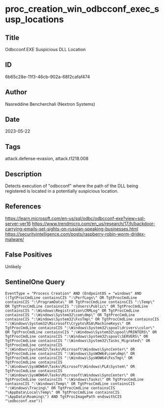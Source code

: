 # proc_creation_win_odbcconf_exec_susp_locations

## Title
Odbcconf.EXE Suspicious DLL Location

## ID
6b65c28e-11f3-46cb-902a-68f2cafaf474

## Author
Nasreddine Bencherchali (Nextron Systems)

## Date
2023-05-22

## Tags
attack.defense-evasion, attack.t1218.008

## Description
Detects execution of "odbcconf" where the path of the DLL being registered is located in a potentially suspicious location.

## References
https://learn.microsoft.com/en-us/sql/odbc/odbcconf-exe?view=sql-server-ver16
https://www.trendmicro.com/en_us/research/17/h/backdoor-carrying-emails-set-sights-on-russian-speaking-businesses.html
https://securityintelligence.com/posts/raspberry-robin-worm-dridex-malware/

## False Positives
Unlikely

## SentinelOne Query
```
EventType = "Process Creation" AND (EndpointOS = "windows" AND ((TgtProcCmdLine containsCIS ":\PerfLogs\" OR TgtProcCmdLine containsCIS ":\ProgramData\" OR TgtProcCmdLine containsCIS ":\Temp\" OR TgtProcCmdLine containsCIS ":\Users\Public\" OR TgtProcCmdLine containsCIS ":\Windows\Registration\CRMLog" OR TgtProcCmdLine containsCIS ":\Windows\System32\com\dmp\" OR TgtProcCmdLine containsCIS ":\Windows\System32\FxsTmp\" OR TgtProcCmdLine containsCIS ":\Windows\System32\Microsoft\Crypto\RSA\MachineKeys\" OR TgtProcCmdLine containsCIS ":\Windows\System32\spool\drivers\color\" OR TgtProcCmdLine containsCIS ":\Windows\System32\spool\PRINTERS\" OR TgtProcCmdLine containsCIS ":\Windows\System32\spool\SERVERS\" OR TgtProcCmdLine containsCIS ":\Windows\System32\Tasks_Migrated\" OR TgtProcCmdLine containsCIS ":\Windows\System32\Tasks\Microsoft\Windows\SyncCenter\" OR TgtProcCmdLine containsCIS ":\Windows\SysWOW64\com\dmp\" OR TgtProcCmdLine containsCIS ":\Windows\SysWOW64\FxsTmp\" OR TgtProcCmdLine containsCIS ":\Windows\SysWOW64\Tasks\Microsoft\Windows\PLA\System\" OR TgtProcCmdLine containsCIS ":\Windows\SysWOW64\Tasks\Microsoft\Windows\SyncCenter\" OR TgtProcCmdLine containsCIS ":\Windows\Tasks\" OR TgtProcCmdLine containsCIS ":\Windows\Temp\" OR TgtProcCmdLine containsCIS ":\Windows\Tracing\" OR TgtProcCmdLine containsCIS "\AppData\Local\Temp\" OR TgtProcCmdLine containsCIS "\AppData\Roaming\") AND TgtProcImagePath endswithCIS "\odbcconf.exe"))

```